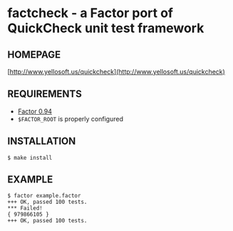 # factcheck - a Factor port of QuickCheck unit test framework

## HOMEPAGE

[http://www.yellosoft.us/quickcheck](http://www.yellosoft.us/quickcheck)

## REQUIREMENTS

* [Factor 0.94](http://factorcode.org/)
* `$FACTOR_ROOT` is properly configured

## INSTALLATION

```
$ make install
```

## EXAMPLE

```
$ factor example.factor
+++ OK, passed 100 tests.
*** Failed!
{ 979866105 }
+++ OK, passed 100 tests.
```
